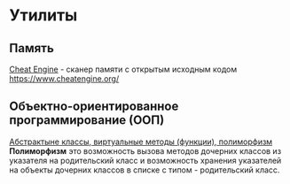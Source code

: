 # Утилиты

## Память

[Cheat Engine](https://en.wikipedia.org/wiki/Cheat_Engine) - сканер памяти с открытым исходным кодом https://www.cheatengine.org/  

## Объектно-ориентированное программирование (ООП)
[Абстрактыне классы, виртуальные методы (функции), полиморфизм](https://www.youtube.com/watch?v=QcoIc210-ro&list=PLGbRAGKfBgdXzoXmluc1BNeYSH5njRocr&index=6)  
**Полиморфизм** это возможность вызова методов дочерних классов из указателя на родительский класс и возможность хранения указателей на объекты дочерних классов в списке с типом - родительский класс.

